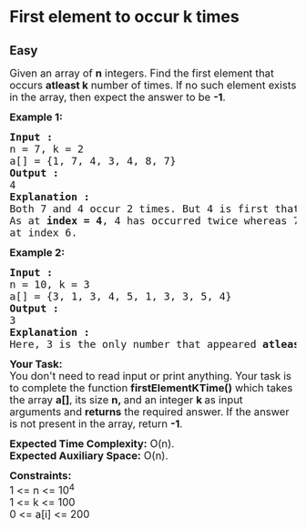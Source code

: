 # First element to occur k times
## Easy
<div class="problems_problem_content__Xm_eO"><p><span style="font-size: 18px;">Given an array of <strong>n</strong> integers. Find the first element that occurs <strong>atleast k</strong> number of times. If no such element exists in the array, then expect the answer to be <strong>-1</strong>.</span></p>
<p><span style="font-size: 18px;"><strong>Example 1:</strong></span></p>
<pre><span style="font-size: 18px;"><strong>Input :</strong>
n = 7, k = 2
a[] = {1, 7, 4, 3, 4, 8, 7}
<strong>Output :</strong>
4
<strong>Explanation :</strong>
Both 7 and 4 occur 2 times. But 4 is first that occurs twice.
As at <strong>index = 4</strong>, 4 has occurred twice whereas 7 appeared twice<br>at index 6.</span></pre>
<p><strong><span style="font-size: 18px;">Example 2:</span></strong></p>
<pre><strong><span style="font-size: 18px;">Input :</span></strong><span style="font-size: 18px;"><br>n = 10, k = 3<br>a</span><span style="font-size: 18px;">[] = {3, 1, 3, 4, 5, 1, 3, 3, 5, 4}<br></span><strong style="font-size: 18px;">Output :<br></strong><span style="font-size: 18px;">3<br></span><strong style="font-size: 18px;">Explanation :<br></strong><span style="font-size: 18px;">Here, 3 is the only number that appeared <strong>atleast</strong> 3 times in the array.</span></pre>
<p><span style="font-size: 18px;"><strong>Your Task:&nbsp;&nbsp;</strong><br>You don't need to read input or print anything. Your task is to complete the function&nbsp;<strong>firstElementKTime()</strong> which takes the array <strong>a</strong><strong>[]</strong>, its size <strong>n</strong><strong>,&nbsp;</strong>and an integer <strong>k</strong><strong>&nbsp;</strong>as input arguments and <strong>returns</strong> the required answer. If the answer is not present in the array, return <strong>-1</strong>.</span></p>
<p><span style="font-size: 18px;"><strong>Expected Time Complexity:</strong> O(n).<br><strong>Expected Auxiliary Space:</strong> O(n).</span></p>
<p><span style="font-size: 18px;"><strong>Constraints:</strong><br>1 &lt;= n &lt;= 10<sup>4</sup><br>1 &lt;= k &lt;= 100<br>0 &lt;= a[i] &lt;= 200</span></p></div>